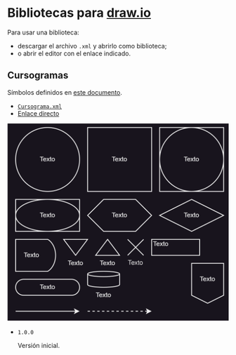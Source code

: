 # Bibliotecas para [draw.io](https://draw.io/)

Para usar una biblioteca:

- descargar el archivo `.xml` y abrirlo como biblioteca;
- o abrir el editor con el enlace indicado.

## Cursogramas

Símbolos definidos en [este documento](/cursograma/Símbolos%20para%20cursogramas%20-%20UNLP.pdf).

- [`Cursograma.xml`](/cursograma/Cursograma.xml)
- [Enlace directo](https://app.diagrams.net/?splash=0&libs=0&clibs=Uhttps%3A%2F%2Fraw.githubusercontent.com%2FCrysoK%2Fdrawio-libs%2Frefs%2Fheads%2Fmain%2Fcursograma%2FCursograma.xml)

![preview](/cursograma/preview.svg)

- `1.0.0`
  
  Versión inicial.

